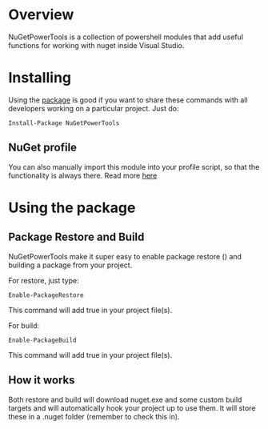 # Overview
NuGetPowerTools is a collection of powershell modules that add useful functions for working with nuget inside Visual Studio.

# Installing
Using the [package](http://nuget.org/List/Packages/NuGetPowerTools) is good if you want to share these commands with all developers working on a particular project. Just do:

    Install-Package NuGetPowerTools

## NuGet profile
You can also manually import this module into your profile script, so that the functionality is always there.
Read more [here](http://docs.nuget.org/docs/start-here/using-the-package-manager-console#Setting_up_a_NuGet_Powershell_Profile)

# Using the package
## Package Restore and Build
NuGetPowerTools make it super easy to enable package restore () and building a package from your project.

For restore, just type:

    Enable-PackageRestore
    
This command will add <RestorePackages>true</RestorePackages> in your project file(s).

For build:

    Enable-PackageBuild
    
This command will add <BuildPackage>true</BuildPackage> in your project file(s).

## How it works
Both restore and build will download nuget.exe and some custom build targets and will automatically hook your project up to use them.
It will store these in a .nuget folder (remember to check this in).

